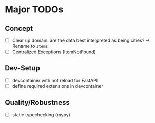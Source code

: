# Major TODOs

## Concept

- [ ] Clear up domain: are the data best interpreted as being cities? -> Rename to `Items`
- [ ] Centralized Exceptions (ItemNotFound)
## Dev-Setup

- [ ] devcontainer with hot reload for FastAPI
- [ ] define required extensions in devcontainer

## Quality/Robustness

- [ ] static typechecking (mypy)